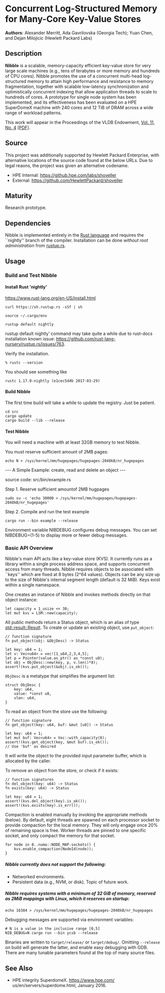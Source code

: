 # Concurrent Log-Structured Memory for Many-Core Key-Value Stores

**Authors**:  Alexander Merritt, Ada Gavrilovska (Georgia Tech); Yuan Chen, and Dejan Milojicic (Hewlett Packard Labs)

## Description

**Nibble** is a scalable, memory-capacity efficient key-value store for very large scale machines (e.g., tens of terabytes or more memory and hundreds of CPU cores). Nibble promotes the use of a concurrent multi-head log-structured memory to attain high performance and resistance to memory fragmentation, together with scalable low-latency synchronization and optimistically concurrent indexing that allow application threads to scale to hundreds of cores. A prototype for single node system has been implemented, and its effectiveness has been evaluated on a HPE SuperDomeX machine with 240 cores and 12 TiB of DRAM across a wide range of workload patterns. 

This work will appear in the Proceedings of the VLDB Endowment, [Vol. 11, No. 4](http://www.vldb.org/pvldb/vol11.html) [[PDF]](http://www.vldb.org/pvldb/vol11/p458-merritt.pdf).

## Source

This project was additionally supported by Hewlett Packard Enterprise, with alternative locations of the source code found at the below URLs. Due to legal reaons, the project was given an alternative codename.

- HPE Internal: https://github.hpe.com/labs/shoveller
- External: https://github.com/HewlettPackard/shoveller

## Maturity

Research prototype. 

## Dependencies

Nibble is implemented entirely in the [Rust language](https://www.rust-lang.org/en-US/) and requires the ``nightly'' branch of the compiler.  Installation can be done _without root administration_ from [rustup.rs](https://rustup.rs).


## Usage

### Build and Test Nibble

#### Install Rust 'nightly'
https://www.rust-lang.org/en-US/install.html

```
curl https://sh.rustup.rs -sSf | sh 

source ~/.cargo/env

rustup default nightly

```
rustup default nightly’ command may take quite a while due to rust-docs installation known issue: https://github.com/rust-lang-nursery/rustup.rs/issues/763.

Verify the installation.
```
% rustc --version
```
You should see something like 
```
rustc 1.17.0-nightly (e1cec5d4b 2017-03-29)
```

#### Build Nibble

The first time build will take a while to update the registry. Just be patient. 

```
cd src
cargo update
cargo build --lib --release
```


#### Test Nibble

You will need a machine with at least 32GB memory to test Nibble. 

You must reserve sufficient amount of 2MB pages:

```
echo N > /sys/kernel/mm/hugepages/hugepages-2048kB/nr_hugepages
```

--- A Simple Example: create, read and delete an object ---

source code: src/bin/example.rs

Step 1. Reserve sufficient amountof 2MB hugpages
```
sudo su -c 'echo 30000 > /sys/kernel/mm/hugepages/hugepages-2048kB/nr_hugepages' 
```
Step 2. Compile and run the test example
```
cargo run --bin example --release
```
Environment variable NIBDEBUG configures debug messages. You can set NIBDEBUG=(1-5) to display more or fewer debug messages.

### Basic API Overview

Nibble's main API acts like a key-value store (KVS).  It currently
runs as a library within a single process address space, and supports
concurrent access from many threads.  Nibble requires objects to be
associated with ``keys'' which are fixed at 8 bytes (2^64 values).
Objects can be any size up to the size of Nibble's internal segment
length (default is 32 MiB).  Keys exist within a single namespace.


One creates an instance of Nibble and invokes methods directly on
that object instance:

```
let capacity = 1_usize << 38;
let mut kvs = LSM::new(capacity);
```

All public methods return a Status object, which is an alias of type
[std::result::Result](https://doc.rust-lang.org/nightly/std/result/enum.Result.html).
To create or update an existing object, use `put_object`:

```
// function signature
fn put_object(obj: &ObjDesc) -> Status

let key: u64 = 1;
let v: Vec<u64> = vec![1_u64,2,3,4,5];
let p = Pointer(value.as_ptr() as *const u8);
let obj = ObjDesc::new(key, p, v.len()*8);
assert!(kvs.put_object(&obj).is_ok());
```

`ObjDesc` is a metatype that simplifies the argument list:

```
struct ObjDesc {
    key: u64,
    value: *const u8,
    vlen: u64,
}
```

To read an object from the store use the following:

```
// function signature
fn get_object(key: u64, buf: &mut [u8]) -> Status

let key: u64 = 1;
let mut buf: Vec<u64> = Vec::with_capacity(8);
assert!(kvs.get_object(key, &mut buf).is_ok());
// Use 'buf' as desired
```

It will write the object to the provided input parameter buffer, which is allocated by the caller.

To remove an object from the store, or check if it exists:

```
// function signatures
fn del_object(key: u64) -> Status
fn exists(key: u64) -> Status

let key: u64 = 1;
assert!(kvs.del_object(key).is_ok());
assert!(kvs.exists(key).is_err());
```

Compaction is enabled manually by invoking the appropriate methods (below).  By default, eight threads are spawned on each processor socket to provide compaction for the local memory.  They will only engage once 20% of remaining space is free. Worker threads are pinned to one specific socket, and only compact the memory for that socket.

```
for node in 0..numa::NODE_MAP.sockets() {
    kvs.enable_compaction(NodeId(node));
}
```

##### Nibble currently does not support the following:
- Networked environments.
- Persistent data (e.g., NVM, or disk).  Topic of future work.

##### Nibble requires systems with a minimum of 32 GiB of memory, reserved as 2MiB mappings with Linux, which it reserves on startup:
```
echo 16384 > /sys/kernel/mm/hugepages/hugepages-2048kB/nr_hugepages
```
Debugging messages are supported via environment variables:
```
# N is a value in the inclusive range [0,5]
NIB_DEBUG=N cargo run --bin ycsb --release
```

Binaries are written to ``target/release/`` or
``target/debug/``. Omitting ``--release`` on build will generate the
latter, and enable easy debugging with GDB.  There are many tunable
parameters found at the top of many source files.

## See Also

- HPE integrity SuperdomeX. https://www.hpe.com/ us/en/servers/superdome.html, January 2016.
